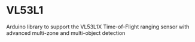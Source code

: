 # VL53L1
Arduino library to support the VL53L1X Time-of-Flight ranging sensor with advanced multi-zone and multi-object detection
